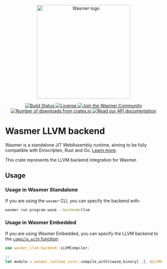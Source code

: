 <p align="center">
  <a href="https://wasmer.io" target="_blank" rel="noopener noreferrer">
    <img width="300" src="https://raw.githubusercontent.com/wasmerio/wasmer/master/logo.png" alt="Wasmer logo">
  </a>
</p>

<p align="center">
  <a href="https://dev.azure.com/wasmerio/wasmer/_build/latest?definitionId=3&branchName=master">
    <img src="https://img.shields.io/azure-devops/build/wasmerio/wasmer/3.svg?style=flat-square" alt="Build Status">
  </a>
  <a href="https://github.com/wasmerio/wasmer/blob/master/LICENSE">
    <img src="https://img.shields.io/github/license/wasmerio/wasmer.svg?style=flat-square" alt="License">
  </a>
  <a href="https://spectrum.chat/wasmer">
    <img src="https://withspectrum.github.io/badge/badge.svg" alt="Join the Wasmer Community">
  </a>
  <a href="https://crates.io/crates/wasmer-llvm-backend">
    <img src="https://img.shields.io/crates/d/wasmer-llvm-backend.svg" alt="Number of downloads from crates.io">
  </a>
  <a href="https://docs.rs/wasmer-llvm-backend">
    <img src="https://docs.rs/wasmer-llvm-backend/badge.svg" alt="Read our API documentation">
  </a>
</p>

# Wasmer LLVM backend

Wasmer is a standalone JIT WebAssembly runtime, aiming to be fully
compatible with Emscripten, Rust and Go. [Learn
more](https://github.com/wasmerio/wasmer).

This crate represents the LLVM backend integration for Wasmer.

## Usage

### Usage in Wasmer Standalone

If you are using the `wasmer` CLI, you can specify the backend with:

```bash
wasmer run program.wasm --backend=llvm
```

### Usage in Wasmer Embedded

If you are using Wasmer Embedded, you can specify
the LLVM backend to the [`compile_with` function](https://docs.rs/wasmer-runtime-core/*/wasmer_runtime_core/fn.compile_with.html):

```rust
use wasmer_llvm_backend::LLVMCompiler;

// ...
let module = wasmer_runtime_core::compile_with(&wasm_binary[..], &LLVMCompiler::new());
```
